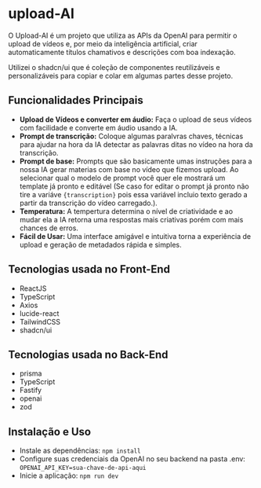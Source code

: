 # upload-AI
O Upload-AI é um projeto que utiliza as APIs da OpenAI para permitir o upload de vídeos e, por meio da inteligência artificial, criar automaticamente títulos chamativos e descrições com boa indexação.

Utilizei o shadcn/ui que é coleção de componentes reutilizáveis e personalizáveis ​​para copiar e colar em algumas partes desse projeto.

## Funcionalidades Principais
- **Upload de Vídeos e converter em áudio:** Faça o upload de seus vídeos com facilidade e converte em áudio usando a IA.
- **Prompt de transcrição:** Coloque algumas paralvras chaves, técnicas para ajudar na hora da IA detectar as palavras ditas no vídeo na hora da transcrição.
- **Prompt de base:** Prompts que são basicamente umas instruções para a nossa IA gerar materias com base no vídeo que fizemos upload. Ao selecionar qual o modelo de prompt você quer ele mostrará um template já pronto e editável (Se caso for editar o prompt já pronto não tire a variáve ```{transcription}``` pois essa variável incluio texto gerado a partir da transcrição do vídeo carregado.).
- **Temperatura:** A tempertura determina o nível de criatividade e ao mudar ela a IA retorna uma respostas mais criativas porém com mais chances de erros.
- **Fácil de Usar:** Uma interface amigável e intuitiva torna a experiência de upload e geração de metadados rápida e simples.

## Tecnologias usada no Front-End
- ReactJS
- TypeScript
- Axios
- lucide-react
- TailwindCSS
- shadcn/ui

## Tecnologias usada no Back-End
- prisma
- TypeScript
- Fastify
- openai
- zod
 

## Instalação e Uso
- Instale as dependências:
  ```npm install```
- Configure suas credenciais da OpenAI no seu backend na pasta .env:
  ```OPENAI_API_KEY=sua-chave-de-api-aqui```
- Inicie a aplicação:
  ```npm run dev```
